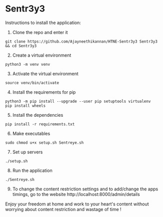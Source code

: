 # Sentr3y3

Instructions to install the application:
1. Clone the repo and enter it
```
git clone https://github.com/Ajayneethikannan/HTNE-Sentr3y3 Sentr3y3 && cd Sentr3y3
```

2. Create a virtual environment
```
python3 -m venv venv
```

3. Activate the virtual environment
```
source venv/bin/activate
```

4. Install the requirements for pip
```
python3 -m pip install --upgrade --user pip setuptools virtualenv
pip install wheels
```

5. Install the dependencies
```
pip install -r requirements.txt
```

6. Make executables
```
sudo chmod u+x setup.sh Sentreye.sh
```

7. Set up servers
```
./setup.sh
```

8. Run the application
```
./Sentreye.sh
```

9. To change the content restriction settings and to add/change the apps timings, go to the website http://localhost:8000/admin/details


Enjoy your freedom at home and work to your heart's content without worrying about content restriction and wastage of time !
